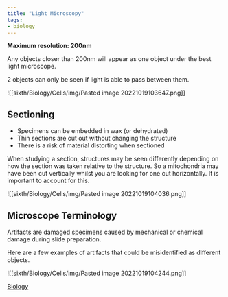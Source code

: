 ```yaml
---
title: "Light Microscopy"
tags:
- biology
---
```


**Maximum resolution: 200nm**

Any objects closer than 200nm will appear as one object under the best light microscope.

2 objects can only be seen if light is able to pass between them.

![[sixth/Biology/Cells/img/Pasted image 20221019103647.png]]

## Sectioning

- Specimens can be embedded in wax (or dehydrated)
- Thin sections are cut out without changing the structure
- There is a risk of material distorting when sectioned

When studying a section, structures may be seen differently depending on how the section was taken relative to the structure. So a mitochondria may have been cut vertically whilst you are looking for one cut horizontally. It is important to account for this.

![[sixth/Biology/Cells/img/Pasted image 20221019104036.png]]

## Microscope Terminology

Artifacts are damaged specimens caused by mechanical or chemical damage during slide preparation.

Here are a few examples of artifacts that could be misidentified as different objects.

![[sixth/Biology/Cells/img/Pasted image 20221019104244.png]]

[Biology](/Biology)